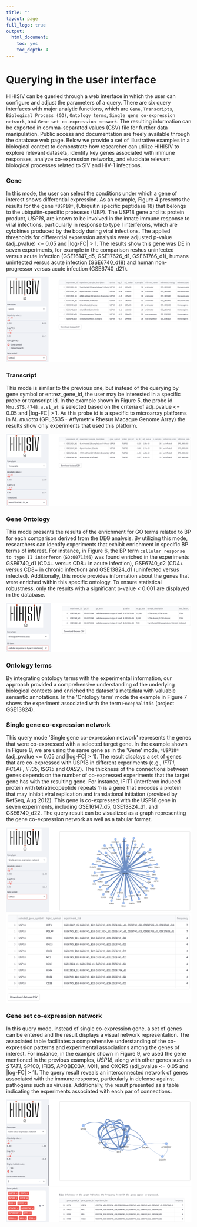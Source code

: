 ```yaml
---
title: ""
layout: page
full_logo: true
output:
  html_document:
    toc: yes
    toc_depth: 4
---
```


# Querying in the user interface 

HIHISIV can be queried through a web interface in which the user can configure and adjust the parameters of a query. There are six query interfaces with major analytic functions, which are `Gene`, `Transcripts`, `Biological Process (GO)`, `Ontology terms`, `Single gene co-expression network`, and `Gene set co-expression network`. The resulting information can be exported in comma-separated values (CSV) file for further data manipulation. Public access and documentation are freely available through the database web page. Below we provide a set of illustrative examples in a biological context to demonstrate how researcher can utilize HIHISIV to explore relevant datasets, identify key genes associated with immune responses, analyze co-expression networks, and elucidate relevant biological processes related to SIV and HIV-1 infections.

<!---
=== GENE ===
--->
### Gene

In this mode, the user can select the conditions under which a gene of interest shows differential expression. As an example, Figure 4 presents the results for the gene `*USP18*`, (Ubiquitin specific peptidase 18) that belongs to the ubiquitin-specific proteases (UBP). The USP18 gene and its protein product, *USP18*, are known to be involved in the innate immune response to viral infections, particularly in response to type I interferons, which are cytokines produced by the body during viral infections. The applied thresholds for differential expression analysis were adjusted p-value (adj_pvalue) <= 0.05 and |log-FC| > 1. The results show this gene was DE in seven experiments, for example in the comparison reshus uninfected versus acute infection (GSE16147_d5, GSE17626_d1, GSE61766_d1), humans uninfected versus acute infection (GSE6740_d18) and human non-progressor versus acute infection (GSE6740_d21).

![Example in Query type `Gene`.](assets/img/query_genes.png)


<!---
=== TRANSCRIPT ===
--->
### Transcript

This mode is similar to the previous one, but instead of the querying by gene symbol or entrez_gene_id, the user may be interested in a specific probe or transcript id. In the example shown in Figure 5, the probe id `Mmu.STS.4748.a.s1_at` is selected based on the criteria of adj_pvalue <= 0.05 and |log-FC| > 1. As this probe id is a specific to microarray platforms in *M. mulatta* (GPL3535 - Affymetrix Rhesus Macaque Genome Array) the results show only experiments that used this platform.

![Example in Query type `Gene`.](assets/img/query_transcripts.png)


<!---
=== GENE ONTOLOGY ===
--->
### Gene Ontology

This mode presents the results of the enrichment for GO terms related to BP for each comparison derived from the DEG analysis. By utilizing this mode, researchers can identify experiments that exhibit enrichment in specific BP terms of interest. For instance, in Figure 6, the BP term `cellular response to type II interferon`  (`GO:0071346`) was found enriched in the experiments GSE6740_d1 (CD4+ versus CD8+ in acute infection), GSE6740_d2 (CD4+ versus CD8+ in chronic infection) and GSE13824_d1 (uninfected versus infected). Additionally, this mode provides information about the genes that were enriched within this specific ontology. To ensure statistical robustness, only the results with a significant p-value < 0.001 are displayed in the database.

![Example in Query type `Gene Ontology`.](assets/img/query_go-bp.png)


<!---
=== TRAIT ===
--->
### Ontology terms

By integrating ontology terms with the experimental information, our approach provided a comprehensive understanding of the underlying biological contexts and enriched the dataset's metadata with valuable semantic annotations. In the 'Ontology term' mode the example in Figure 7 shows the experiment associated with the term `Encephalitis` (project GSE13824).



<!---
=== SINGLE GENE CO-EXPRESSED ===
--->

### Single gene co-expression network

This query mode 'Single gene co-expression network' represents the genes that were co-expressed with a selected target gene. In the example shown in Figure 8, we are using the same gene as in the 'Gene' mode, `*USP18*` (adj_pvalue <= 0.05 and |log-FC| > 1). The result displays a set of genes that are co-expressed with USP18 in different experiments (e.g., *IFIT1*, *PCLAF*, *IFI35*, *ISG15* and *OAS2*). The thickness of the connections between genes depends on the number of co-expressed experiments that the target gene has with the resulting gene. For instance, IFIT1 (interferon induced protein with tetratricopeptide repeats 1) is a gene that encodes a protein that may inhibit viral replication and translational initiation (provided by RefSeq, Aug 2012). This gene is co-expressed with the USP18 gene in seven experiments, including GSE16147_d5, GSE13824_d1, and GSE6740_d22. The query result can be visualized as a graph representing the gene co-expression network as well as a tabular format. 

![Example in Query type `Single gene co-expression network`.](assets/img/query_single_co-expression_1.png)
![e](assets/img/query_single_co-expression_2.png)


<!---
=== GENE SET CO-EXPRESSION ===
--->
### Gene set co-expression network

In this query mode, instead of single co-expression gene, a set of genes can be entered and the result displays a visual network representation. The associated table facilitates a comprehensive understanding of the co-expression patterns and experimental associations among the genes of interest. For instance, in the example shown in Figure 9, we used the gene mentioned in the previous examples, *USP18*, along with other genes such as *STAT1*, SP100, IFI35, APOBEC3A, MX1, and CXCR5 (adj_pvalue <= 0.05 and |log-FC| > 1). The query result reveals an interconnected network of genes associated with the immune response, particularly in defense against pathogens such as viruses. Additionally, the result presented as a table indicating the experiments associated with each par of connections.

![Example in Query type `Gene set co-expression network`.](assets/img/query_set_co-expression_1.png)
![Example in Query type `Gene set co-expression network`.](assets/img/query_set_co-expression_2.png)